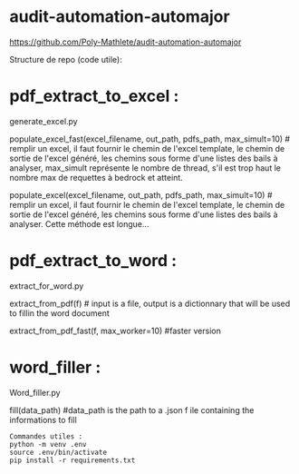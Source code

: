 # audit-automation-automajor
https://github.com/Poly-Mathlete/audit-automation-automajor

Structure de repo (code utile):

# pdf_extract_to_excel :
generate_excel.py

populate_excel_fast(excel_filename, out_path, pdfs_path, max_simult=10) # remplir un excel, il faut fournir le chemin de l'excel template, le chemin de sortie de l'excel généré, les chemins sous forme d'une listes des bails à analyser, max_simult représente le nombre de thread, s'il est trop haut le nombre max de requettes à bedrock et atteint.

populate_excel(excel_filename, out_path, pdfs_path, max_simult=10) # remplir un excel, il faut fournir le chemin de l'excel template, le chemin de sortie de l'excel généré, les chemins sous forme d'une listes des bails à analyser. Cette méthode est longue...
    
# pdf_extract_to_word :
extract_for_word.py

extract_from_pdf(f) # input is a file, output is a dictionnary that will be used to fillin the word document

extract_from_pdf_fast(f, max_worker=10) #faster version
    
# word_filler :
Word_filler.py

fill(data_path) #data_path is the path to a .json f ile containing the informations to fill


```
Commandes utiles :
python -m venv .env
source .env/bin/activate
pip install -r requirements.txt
```
